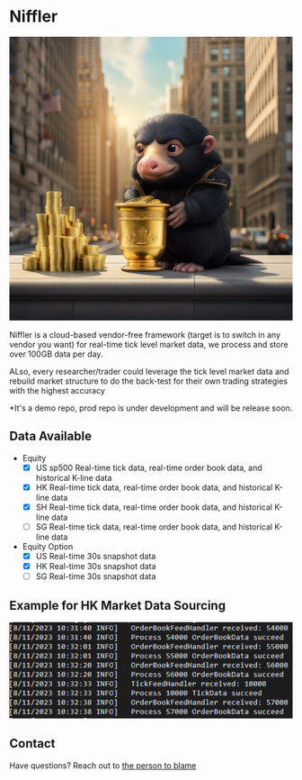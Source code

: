 # Niffler

![Example Image](res/images/cover.png)

Niffler is a cloud-based vendor-free framework (target is to switch in any vendor you want) for real-time tick 
level market data, we process and store over 100GB data per day.

ALso, every researcher/trader could leverage the tick level market data and rebuild market structure to do the back-test 
for their own trading strategies with the highest accuracy

*It's a demo repo, prod repo is under development and will be release soon.

## Data Available
- Equity
  - [x] US sp500 Real-time tick data, real-time order book data, and historical K-line data
  - [X] HK Real-time tick data, real-time order book data, and historical K-line data
  - [X] SH Real-time tick data, real-time order book data, and historical K-line data
  - [ ] SG Real-time tick data, real-time order book data, and historical K-line data

- Equity Option
  - [x] US Real-time 30s snapshot data
  - [x] HK Real-time 30s snapshot data
  - [ ] SG Real-time 30s snapshot data

## Example for HK Market Data Sourcing

![Example Image 2](res/images/Example_hk_orderbook.png)

## Contact
Have questions? Reach out to [the person to blame](https://www.linkedin.com/in/chenwang666/)